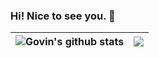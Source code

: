 ### Hi! Nice to see you. 👋
| <img align="center" src="https://github-readme-stats.vercel.app/api?username=guovin&show_icons=true&include_all_commits=true&theme=algolia&count_private=true&hide_border=true" alt="Govin's github stats" /> | <img align="center" src="https://github-readme-stats.vercel.app/api/top-langs/?username=guovin&layout=compact&theme=algolia&count_private=true&hide_border=true" /> |
| ------------- | ------------- |
